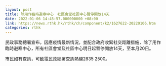 ```yaml
---
layout: post
title: 除用作臨時避寒中心　社區會堂社區中心暫停開放14天
date: 2022-01-06 14:45:57.000000000 +08:00
link: https://news.rthk.hk/rthk/ch/component/k2/1627622-20220106.htm
categories: rthk
---
```


民政事務總署宣布，因應疫情最新情況，並配合政府收緊社交距離措施，除了用作臨時避寒中心，所有社區會堂及社區中心明日起暫停開放14天，至本月20日。

市民如有查詢，可致電民政總署查詢熱線2835 2500。
